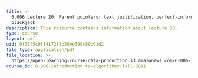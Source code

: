 ```yaml
---
title: >-
  6.006 Lecture 20: Parent pointers; text justification, perfect-information
  blackjack
description: This resource contains information about lecture 20.
type: course
layout: pdf
uid: 9f38f5c9ff4172f8b58be390c89b61d2
file_type: application/pdf
file_location: >-
  https://open-learning-course-data-production.s3.amazonaws.com/6-006-introduction-to-algorithms-fall-2011/9f38f5c9ff4172f8b58be390c89b61d2_MIT6_006F11_lec20.pdf
course_id: 6-006-introduction-to-algorithms-fall-2011
---
```

